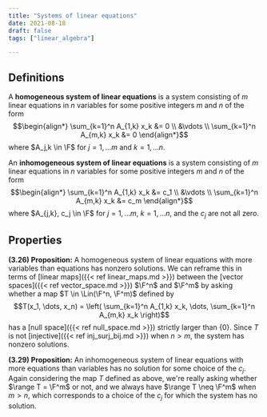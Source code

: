 ```yaml
---
title: "Systems of linear equations"
date: 2021-08-18
draft: false
tags: ["linear_algebra"]

---
```



## Definitions
A **homogeneous system of linear equations** is a system consisting of $m$ linear equations in $n$ variables for some positive integers $m$ and $n$ of the form $$\begin{align*}
	\sum_{k=1}^n A_{1,k} x_k &= 0 \\
	&\vdots \\
	\sum_{k=1}^n A_{m,k} x_k &= 0
\end{align*}$$ where $A_j,k \in \F$ for $j=1, \dots m$ and $k=1, \dots n$.

An **inhomogeneous system of linear equations** is a system consisting of $m$ linear equations in $n$ variables for some positive integers $m$ and $n$ of the form $$\begin{align*}
	\sum_{k=1}^n A_{1,k} x_k &= c_1 \\
	&\vdots \\
	\sum_{k=1}^n A_{m,k} x_k &= c_m
\end{align*}$$ where $A_{j,k}, c_j \in \F$ for $j=1, \dots m$, $k=1, \dots n$, and the $c_j$ are not all zero. 

## Properties
**(3.26) Proposition:** A homogeneous system of linear equations with more variables than equations has nonzero solutions. We can reframe this in terms of [linear maps]({{< ref linear_maps.md >}}) between the [vector spaces]({{< ref vector_space.md >}}) $\F^n$ and $\F^m$ by asking whether a map $T \in \Lin(\F^n, \F^m)$ defined by $$T(x_1, \dots, x_n) = \left( \sum_{k=1}^n A_{1,k} x_k, \dots, \sum_{k=1}^n A_{m,k} x_k \right)$$ has a [null space]({{< ref null_space.md >}}) strictly larger than $\{0\}$. Since $T$ is not [injective]({{< ref inj_surj_bij.md >}}) when $n > m$, the system has nonzero solutions. 

**(3.29) Proposition:** An inhomogeneous system of linear equations with more equations than variables has no solution for some choice of the $c_j$. Again considering the map $T$ defined as above, we're really asking whether $\range T = \F^m$ or not, and we always have $\range T \neq \F^m$ when $m > n$, which corresponds to a choice of the $c_j$ for which the system has no solution.